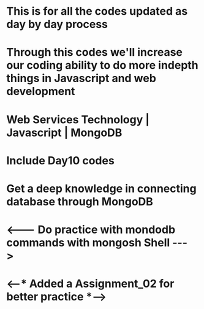 # This is for all  the codes updated as day by day process
# Through this codes we'll increase our coding ability to do more indepth things in Javascript and web development


# Web Services Technology | Javascript | MongoDB
# Include Day10 codes


# Get a deep  knowledge in connecting database through MongoDB

# <--- Do practice with mondodb commands with mongosh Shell --->

# <--* Added a Assignment_02 for  better practice *-->